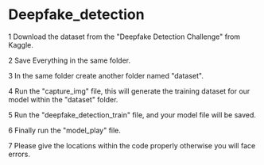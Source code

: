 # Deepfake_detection

1 Download the dataset from the "Deepfake Detection Challenge" from Kaggle.

2 Save Everything in the same folder.

3 In the same folder create another folder named "dataset".

4 Run the "capture_img" file, this will generate the training dataset for our model within the "dataset" folder.

5 Run the "deepfake_detection_train" file, and your model file will be saved.  

6 Finally run the "model_play" file.

7 Please give the locations within the code properly otherwise you will face errors.
